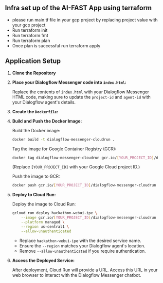 ## Infra set up of the AI-FAST App using terraform

- please run main.tf file in your gcp project by replacing project value with your gcp project
- Run terraform init
- Run terraform fmt
- Run terraform plan
- Once plan is successful run terraform apply


## Application Setup

1.  **Clone the Repository**

2.  **Place your Dialogflow Messenger code into `index.html`:**

    Replace the contents of `index.html` with your Dialogflow Messenger HTML code, making sure to update the `project-id` and `agent-id` with your Dialogflow agent's details.

3.  **Create the `Dockerfile`:**

4.  **Build and Push the Docker Image:**

    Build the Docker image:

    ```bash
    docker build -t dialogflow-messenger-cloudrun .
    ```

    Tag the image for Google Container Registry (GCR):

    ```bash
    docker tag dialogflow-messenger-cloudrun gcr.io/[YOUR_PROJECT_ID]/dialogflow-messenger-cloudrun
    ```

    (Replace `[YOUR_PROJECT_ID]` with your Google Cloud project ID.)

    Push the image to GCR:

    ```bash
    docker push gcr.io/[YOUR_PROJECT_ID]/dialogflow-messenger-cloudrun
    ```

5.  **Deploy to Cloud Run:**

    Deploy the image to Cloud Run:

    ```bash
    gcloud run deploy hackathon-webui-ipe \
        --image gcr.io/[YOUR_PROJECT_ID]/dialogflow-messenger-cloudrun \
        --platform managed \
        --region us-central1 \
        --allow-unauthenticated
    ```

    * Replace `hackathon-webui-ipe` with the desired service name.
    * Ensure the `--region` matches your Dialogflow agent's location.
    * Remove `--allow-unauthenticated` if you require authentication.

6.  **Access the Deployed Service:**

    After deployment, Cloud Run will provide a URL. Access this URL in your web browser to interact with the Dialogflow Messenger chatbot.
